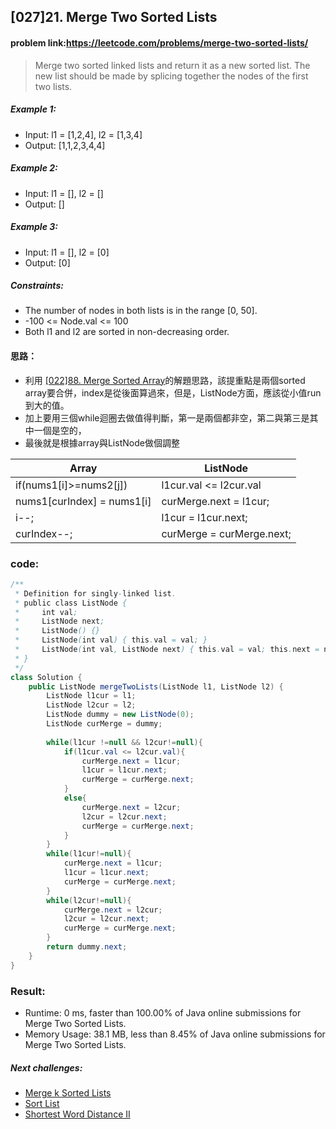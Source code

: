 ## [027]21. Merge Two Sorted Lists

#### problem link:https://leetcode.com/problems/merge-two-sorted-lists/

> Merge two sorted linked lists and return it as a new sorted list. The new list should be made by splicing together the nodes of the first two lists.

##### Example 1:
- Input: l1 = [1,2,4], l2 = [1,3,4]
- Output: [1,1,2,3,4,4]

##### Example 2:
- Input: l1 = [], l2 = []
- Output: []

##### Example 3:
- Input: l1 = [], l2 = [0]
- Output: [0]
 
##### Constraints:
- The number of nodes in both lists is in the range [0, 50].
- -100 <= Node.val <= 100
- Both l1 and l2 are sorted in non-decreasing order.

#### 思路：
- 利用 [[022]88. Merge Sorted Array](https://github.com/YenKang/Leetcode/blob/master/%5B022%5D88.%20Merge%20Sorted%20Array.md)的解題思路，該提重點是兩個sorted array要合併，index是從後面算過來，但是，ListNode方面，應該從小值run到大的值。
- 加上要用三個while迴圈去做值得判斷，第一是兩個都非空，第二與第三是其中一個是空的，
- 最後就是根據array與ListNode做個調整


Array | ListNode
---|---------------------
if(nums1[i]>=nums2[j])| l1cur.val <= l2cur.val
nums1[curIndex] = nums1[i]| curMerge.next = l1cur;
i--;            |  l1cur = l1cur.next;
curIndex--;     |  curMerge = curMerge.next;

### code:

```java
/**
 * Definition for singly-linked list.
 * public class ListNode {
 *     int val;
 *     ListNode next;
 *     ListNode() {}
 *     ListNode(int val) { this.val = val; }
 *     ListNode(int val, ListNode next) { this.val = val; this.next = next; }
 * }
 */
class Solution {
    public ListNode mergeTwoLists(ListNode l1, ListNode l2) {
        ListNode l1cur = l1;
        ListNode l2cur = l2;
        ListNode dummy = new ListNode(0);
        ListNode curMerge = dummy;
        
        while(l1cur !=null && l2cur!=null){
            if(l1cur.val <= l2cur.val){
                curMerge.next = l1cur;
                l1cur = l1cur.next;
                curMerge = curMerge.next;
            }
            else{
                curMerge.next = l2cur;
                l2cur = l2cur.next;
                curMerge = curMerge.next;
            }
        }
        while(l1cur!=null){
            curMerge.next = l1cur;
            l1cur = l1cur.next;
            curMerge = curMerge.next;
        }
        while(l2cur!=null){
            curMerge.next = l2cur;
            l2cur = l2cur.next;
            curMerge = curMerge.next;
        }
        return dummy.next;
    }
}
```

### Result:
- Runtime: 0 ms, faster than 100.00% of Java online submissions for Merge Two Sorted Lists.
- Memory Usage: 38.1 MB, less than 8.45% of Java online submissions for Merge Two Sorted Lists.

##### Next challenges:
- [Merge k Sorted Lists](https://leetcode.com/problems/merge-k-sorted-lists/)
- [Sort List](https://leetcode.com/problems/sort-list/)
- [Shortest Word Distance II](https://leetcode.com/problems/shortest-word-distance-ii/)